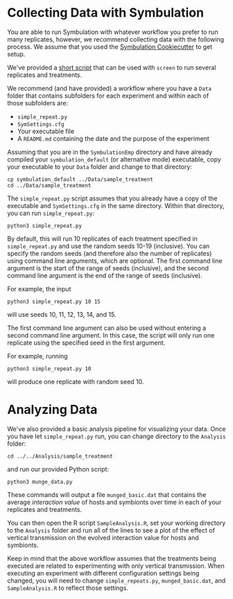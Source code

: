 # Collecting Data with Symbulation 
You are able to run Symbulation with whatever workflow you prefer to run many replicates, however, we recommend collecting data with the following process. 
We assume that you used the [Symbulation Cookiecutter](https://github.com/anyaevostinar/SymbulationProjectTemplate) to get setup.

We've provided a [short script](https://github.com/anyaevostinar/SymbulationProjectTemplate/blob/main/%7B%7Bcookiecutter.project_name%7D%7D/Data/sample_treatment/simple_repeat.py) that can be used with `screen` to run several replicates and treatments.

We recommend (and have provided) a workflow where you have a `Data` folder that contains subfolders for each experiment and within each of those subfolders are:

- `simple_repeat.py`
- `SymSettings.cfg`
- Your executable file
- A `README.md` containing the date and the purpose of the experiment

Assuming that you are in the `SymbulationEmp` directory and have already compiled your `symbulation_default` (or alternative mode) executable, copy your executable to your `Data` folder and change to that directory:

```
cp symbulation_default ../Data/sample_treatment
cd ../Data/sample_treatment
```

The `simple_repeat.py` script assumes that you already have a copy of the executable and `SymSettings.cfg` in the same directory. 
Within that directory, you can run `simple_repeat.py`:
```
python3 simple_repeat.py
```

By default, this will run 10 replicates of each treatment specified in `simple_repeat.py` and use the random seeds 10-19 (inclusive). 
You can specify the random seeds (and therefore also the number of replicates) using command line arguments, which are optional. 
The first command line argument is the start of the range of seeds (inclusive), and the second command line argument is the end of the range of seeds (inclusive). 

For example, the input
```
python3 simple_repeat.py 10 15
```
will use seeds 10, 11, 12, 13, 14, and 15.

The first command line argument can also be used without entering a second command line argument. In this case, the script will only run one replicate using the specified seed in the first argument.

For example, running
```
python3 simple_repeat.py 10
```
will produce one replicate with random seed 10.

# Analyzing Data
We've also provided a basic analysis pipeline for visualizing your data.
Once you have let `simple_repeat.py` run, you can change directory to the `Analysis` folder:

```
cd ../../Analysis/sample_treatment
```

and run our provided Python script:
```
python3 munge_data.py
```

These commands will output a file `munged_basic.dat` that contains the average *interaction value* of hosts and symbionts over time in each of your replicates and treatments.

You can then open the R script `SampleAnalysis.R`, set your working directory to the `Analysis` folder and run all of the lines to see a plot of the effect of vertical transmission on the evolved interaction value for hosts and symbionts.

Keep in mind that the above workflow assumes that the treatments being executed are related to experimenting with only vertical transmission. When executing an experiment with different configuration settings being changed, you will need to change `simple_repeats.py`, `munged_basic.dat`, and `SampleAnalysis.R` to reflect those settings.